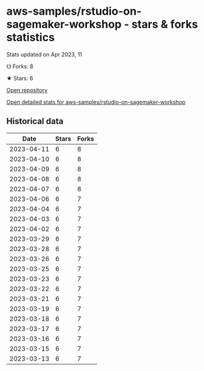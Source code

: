 # aws-samples/rstudio-on-sagemaker-workshop - stars & forks statistics

Stats updated on Apr 2023, 11

☋ Forks: 8

★ Stars: 6

[Open repository](https://github.com/aws-samples/rstudio-on-sagemaker-workshop)

[Open detailed stats for aws-samples/rstudio-on-sagemaker-workshop](https://reviewgithub.com/rep/aws-samples/rstudio-on-sagemaker-workshop)

## Historical data
| Date | Stars | Forks |
|------|-------|-------|
| 2023-04-11 | 6 | 8 | 
| 2023-04-10 | 6 | 8 | 
| 2023-04-09 | 6 | 8 | 
| 2023-04-08 | 6 | 8 | 
| 2023-04-07 | 6 | 8 | 
| 2023-04-06 | 6 | 7 | 
| 2023-04-04 | 6 | 7 | 
| 2023-04-03 | 6 | 7 | 
| 2023-04-02 | 6 | 7 | 
| 2023-03-29 | 6 | 7 | 
| 2023-03-28 | 6 | 7 | 
| 2023-03-26 | 6 | 7 | 
| 2023-03-25 | 6 | 7 | 
| 2023-03-23 | 6 | 7 | 
| 2023-03-22 | 6 | 7 | 
| 2023-03-21 | 6 | 7 | 
| 2023-03-19 | 6 | 7 | 
| 2023-03-18 | 6 | 7 | 
| 2023-03-17 | 6 | 7 | 
| 2023-03-16 | 6 | 7 | 
| 2023-03-15 | 6 | 7 | 
| 2023-03-13 | 6 | 7 | 

